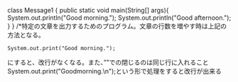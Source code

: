 class Message1 {
  public static void main(String[] args){
    System.out.println("Good morning.");
    System.out.println("Good afternoon.");
  }
}
/*特定の文章を出力するためのプログラム。文章の行数を増やす時は上記の方法となる。

    System.out.print("Good morning.");
にすると、改行がなくなる。また、””での閉じるのは同じ行に入れること
    System.out.print("Goodmorning.\n");という形で処理をすると改行が出来る
